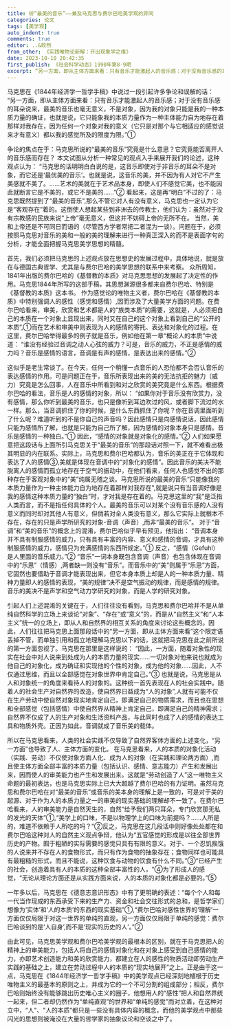```yaml
---
title: 析“最美的音乐”——兼及马克思与费尔巴哈美学观的异同
categories: 论文
tags: [美学观]
auto_indent: true
comments: true
editor: ..&皎然
from_other: 《实践唯物论新解：开出现象学之维》
date: 2023-10-10 20:42:35
first_publish: 《社会科学动态》1990年第8-9期
excerpt: “另一方面，即从主体方面来看：只有音乐才能激起人的音乐感；对于没有音乐感的耳朵说来，最美的音乐也毫无意义，不是对象，因为我的对象只能是我的一种本质力量的确证，也就是说，它只能象我的本质力量作为一种主体能力自为地存在着那样对我存在，因为任何一个对象对我的意义（它只是对那个与它相适应的感觉说来才有意义）都以我的感觉所及的限度为限。”
---
```

马克思在《1844年经济学一哲学手稿》中说过一段引起许多争论和误解的话：
“另一方面，即从主体方面来看：只有音乐才能激起人的音乐感；对于没有音乐感的耳朵说来，最美的音乐也毫无意义，不是对象，因为我的对象只能是我的一种本质力量的确证，也就是说，它只能象我的本质力量作为一种主体能力自为地存在着那样对我存在，因为任何一个对象对我的意义（它只是对那个与它相适应的感觉说来才有意义）都以我的感觉所及的限度为限。”①

争论的焦点在于：马克思所说的“最美的音乐”究竟是什么意思？它究竟能否离开人的音乐感而存在？
本文试图从分析一种常见的观点入手来展开我们的论述，这种观点认为：
“马克思的话明明白白说的是，这音乐即使对于非音乐的耳朵不是对象，而它还是‘最优美的音乐’。也就是说，这音乐的美，并不因为有人对它不产生美感就不美了。……艺术的美就在于艺术品本身，即使人们不感觉它美，也不能因此就断言它是不美的，或它不是美的……”②
看起来，这是再“明白”不过的了：马克思既然提到了“最美的音乐",那么不管它对人有没有意义，马克思也一定认为它是“客观存在”着的。这倒使人想起某些到非洲去的传教士，他们认为：虽然对于没有宗教感的民族来说“上帝”毫无意义，但这并不妨碍上帝的无所不在。
当然，美和上帝还是不可同日而语的（尽管西方学者常把二者混为一谈）。问题在于，必须按照马克思对音乐的美和一般的美的理解来进行一种真正深入的而不是表面字句的分析，才能全面把握马克思美学思想的精髓。

首先，我们必须把马克思的上述观点放在思想史的发展过程中，具体地说，就是放在与德国古典哲学、尤其是与费尔巴哈的美学思想的联系中来考察。
众所周知，1841年出版的费尔巴哈的《基督教的本质》对马克思思想的发展起了决定性的作用。马克思1844年所写的这部手稿，其思想渊源很多都来自费尔巴哈、特别是《基督教的本质》这本书。
作为感觉论的唯物主义者，费尔巴哈在《基督教的本质》中特别强调人的感性（感觉和感情）,因而涉及了大量美学方面的问题。在费尔巴哈看来，审美，欣赏和艺术都是人的“族类本质”的需要，这就是，人必须把自己的本质在一个对象上显现出来，同时又在自己的这个对象上看到自己的“公开的本质”,①而在艺术和审美中则表现为人的感情的寄托、表达和对象化的过程。在这里，费尔巴哈举得最多的例子就是音乐，例如他在第一章“概论人的本质”中说道：
“谁没有经验过音调之动人心弦的威力？可是，音乐的威力，不正是感情的威力吗？音乐是感情的语言，音调是有声的感情，是表达出来的感情。”②

这似乎是老生常谈了。在今天，任何一个稍懂一点音乐的人恐怕都不会否认音乐的表达感情的作用。可是问题正在于，音乐所表现出来的美的无法抗拒的魅力（威力）究竟是怎么回事，人在音乐中所看到和对之欣赏的美究竟是什么东西。根据费尔巴哈的看法，音乐是人的感情的对象，所以：
“如果你对于音乐没有欣赏力，没有感情，那么你听到最美的音乐，也只是像听到耳边吹过的风，或者脚下流过的水一样。那么，当音调抓住了你的时候，是什么东西抓住了你呢？你在音调里面听到了什么呢？难道听到的不是你自己的声音吗？因此感情只是向感情说话，因此感情只能为感情所了解，也就是只能为自己所了解，因为感情的对象本身只是感情。音乐是感情的一种独白。”①
因此，“感情的对象就是对象化的感情。”②
人们如果愿意把这段话与上面所引马克思关于“最美的音乐”的那段话对照一下，就不难看出极其明显的内在联系。实际上，马克思和费尔巴哈都认为，音乐的美正在于它体现和表达了人的感情③,美就是体现在音调中的“对象化的感情”。因此音乐的美决不能脱离人的感情而孤立地存在于空气的振动中，在他们看来，任何人也感觉不出的那种存在于客观对象中的“美”纯属无稽之谈。马克思所说的最美的音乐“只能像我的本质力量作为一种主体能力自为地存在着那样对我存在",就是说只有当音调好像是我的感情这种本质力量的“独白”时，才对我是存在着的。马克思这里的“我”是泛指人类而言，而不是指任何具体的个人。最美的音乐可以对某个没有音乐感的人没有意义而同时却对其他人有意义，但倘若对全人类没有意义，那么它实际上就根本不存在，存在的只是声学所研究的对象-音调（声音）,而非“最美的音乐”。
对于“音调”和“美的音乐”的概念上的混淆，费尔巴哈似乎早有预见，他指出：
“音调本身并不具有制服感情的威力，只有具有丰富的内容、意义和感情的音调，才具有这种制服感情的威力，感情只为充满感情的东西所规定。”①
反之，“感情（Gefuhl）是人里面的音乐威力。”②
“音乐”一词本身既包含音调（声音）也包含体现在音调中的“乐思”（情感）,两者缺一则没有“音乐”。而音乐中的“美”则属于“乐思”方面，它固然也要借助于音调才能表现出来，但它本身本质上却是人的一种本质力量、精神力量即人的感情的表现，“美的规律”决不是空气振动的规律，而是感情的规律。音乐的美决不是声学和空气动力学研究的对象，而是人学的研究对象。

引起人们上述混淆的关键在于，人们往往没有看到，马克思和费尔巴哈并不是从单纯自然科学的立场上来谈论“对象”、“存在”或“意义”的，而是从“自然主义”和“人本主义”统一的立场上，即从人和自然界的相互关系的角度来讨论这些概念的。因此，人们往往把马克思上面那段话中的“另一方面，即从主体方面来看”这个限定语丢掉不管，而单独引用和孤立地理解马克思以下的话，这就把马克思在此之前所说的第一方面忽视了。马克思在那里是这样说的：
“因此，一方面，随着对象性的现实在社会中对人说来到处成为人的本质力量的现实……一切对象对他来说也就成为他自己的对象化，成为确证和实现他的个性的对象，成为他的对象……因此，人不仅通过思维，而且以全部感觉在对象世界中肯定自己。”③
也就是说，马克思是从人和对象统一的角度来看待人的对象的。这种统一首先表现在人的社会实践中。随着人的社会生产对自然界的改造，使自然界日益成为“人的对象”,人就有可能不仅在生产劳动中使自然对象现实地肯定自己，即满足自己的物质需求，而且也在思想和全部感觉（包括感情）中使自然界从精神上肯定自己，即满足自己的精神需求；自然界不仅成了人的生产对象和生活资料产品，与此同时也成了人的感情的表达工具和物质外壳。正因为如此，音调就成了音乐美的载体。

所以在马克思看来，人类的社会实践不仅导致了自然界客体方面的上述变化，“另一方面”也导致了人、主体方面的变化。
在马克思看来，人的本质的对象化活动（实践、劳动）不仅使对象方面人化、成为人的对象（在实践和理论两方面）,而且使主体方面全部丰富的本质力量（包括认识、感情、意志能力）产生和发展出来，因而使人的审美能力也产生和发展出来。这就是“劳动创造了人”这一唯物主义命题的最初表达，也是马克思实际上已大大超越了费尔巴哈的有力证明。虽然马克思和费尔巴哈在对“最美的音乐”或音乐的美本身的理解上是一致的，可是对于美的起源、对于作为人的本质力量之一的审美的现实基础的理解却不一致了。在费尔巴哈看来，人的审美能力是自然天生的，自然“给予我们两只耳朵，专门欣赏那无私的发光的天体”①,“美学上的口味，不是以物理学上的口味为前提吗？……人所是的，难道不依赖于人所吃的吗？"②反之，马克思在这几段话中则好像处处都在和费尔巴哈这种对人的自然主义观点争辩，他认为“五官感觉的形成是以往全部世界历史的产物。囿于粗陋的实际需要的感觉只具有有限的意义。对于、一个忍饥挨饿的人说来并不存在人的食物形式，而只有作为食物的抽象存在；食物同样也可能具有最粗糙的形式，而且不能说，这种饮食与动物的饮食有什么不同。”③“已经产生的社会，创造着具有人的本质的这种全部丰富性的人，"④为了形成人的感觉，“无论从理论方面还是从实践方面来说，人的本质的对象化都是必要的。”⑤

一年多以后，马克思在《德意志意识形态》中有了更明确的表述：“每个个人和每一代当作现成的东西承受下来的生产力、资金和社会交往形式的总和，是哲学家们想像为‘实体’和‘人的本质’的东西的现实基础”①,“费尔巴哈对感性世界的‘理解’一方面仅仅局限于对这一世界的单纯的直观，另一方面仅仅局限于单纯的感觉：费尔巴哈谈到的是‘人自身’,而不是‘现实的历史的人’。”②

由此可见，马克思美学观和费尔巴哈美学观的最根本的区别，就在于马克思把人的精神上的审美能力，包括人将自己的感情对象化和在对象上感受到自己感情的能力，亦即艺术创造能力和美的欣赏能力，都建立在人的感性的物质活动即劳动生产实践的基础之上，建立在劳动过程中人的本质的“现实地展开”之上。正是由于这一点，马克思在《1844年经济学一哲学手稿》中的美学观点已经深刻地植根于历史唯物主义的最基本的原则之上，并成为它的一个不可分割的组成部分；相反，费尔巴哈则始终没有能够跳出历史唯心主义的圈子，他想用人的“感性”把人和自然界统一起来，但二者却仍然作为“单纯直观”的世界和“单纯的感觉”而对立着，在这种对立中，“人"、"人的本质”都只是一些没有具体内容的概念，而他的美学观点中那些闪光的思想则被淹没在大量的哲学家的抽象议论和空谈之中了。
